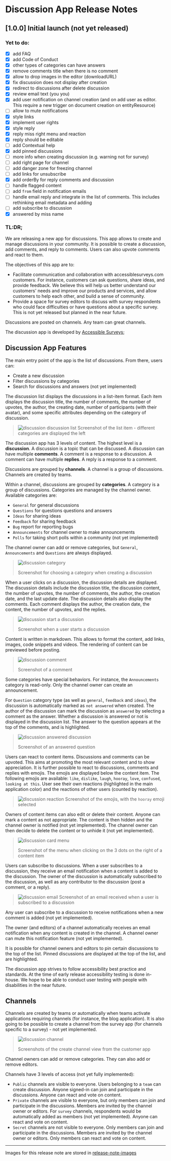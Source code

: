 # Discussion App Release Notes

## [1.0.0] Initial launch (not yet released)

### Yet to do: 

- [x] add FAQ
- [x] add Code of Conduct
- [x] other types of categories can have answers
- [x] remove comments title when there is no comment
- [x] allow to drop images in the editor (downloadURL)
- [x] fix discussion does not display after creation
- [x] redirect to discussions after delete discussion
- [x] review email text (you you)
- [x] add user notification on channel creation (and on add user as editor. This require a new trigger on document creation on entityResource)
- [ ] allow to mute notifications
- [x] style links
- [x] implement user rights
- [x] style reply 
- [x] reply miss right menu and reaction
- [x] reply should be editable
- [ ] add Contextual help
- [x] add pinned discussions
- [ ] more info when creating discussion (e.g. warning not for survey)
- [ ] add right page for channel
- [ ] add danger zone for freezing channel
- [ ] add links for unsubscribe
- [x] add orderBy for reply  comments and discussion
- [ ] handle flagged content
- [ ] add `from` field in notification emails
- [ ] handle email reply and integrate in the list of comments. This includes rethinking email metadata and adding 
- [ ] add subscribe to discussion
- [x] answered by miss name

### TL:DR;

We are releasing a new app for discussions. This app allows to create and manage discussions in your community. It is possible to create a discussion, add comments, and reply to comments. Users can also upvote comments and react to them.

The objectives of this app are to:
- Facilitate communication and collaboration with accessiblesurveys.com customers. For instance, customers can ask questions, share ideas, and provide feedback. We believe this will help us better understand our customers' needs and improve our products and services, and allow customers to help each other, and build a sense of community.
- Provide a space for survey editors to discuss with survey respondents who could face difficulties or have questions about a specific survey. This is not yet released but planned in the near future.

Discussions are posted on channels. Any team can great channels. 

The discussion app is developed by [Accessible Surveys](https://accessiblesurveys.com); 

## Discussion App Features

The main entry point of the app is the list of discussions. From there, users can:
- Create a new discussion
- Filter discussions by categories
- Search for discussions and answers (not yet implemented)

The discussion list displays the discussions in a list-item format. Each item displays the discussion title, the number of comments, the number of upvotes, the author, the creating date, number of participants (with their avatar), and some specific attributes depending on the category of discussion. 

> ![discussion discussion list](https://github.com/preignition/public/assets/1168053/1e1cd53e-4092-4568-b0e6-9e89873c1a10)
> Screenshot of the list item - different categories are displayed the left

The discussion app has 3 levels of content. The highest level is a **discussion**. A discussion is a topic that can be discussed. A discussion can have multiple **comments**. A comment is a response to a discussion. A comment can have multiple **replies**. A reply is a response to a comment. 

Discussions are grouped by **channels**. A channel is a group of discussions. Channels are created by teams.

Within a channel, discussions are grouped by **categories**. A category is a group of discussions. Categories are managed by the channel owner. Available categories are:
- `General` for general discussions
- `Questions` for questions questions and answers
- `Ideas` for sharing ideas
- `Feedback` for sharing feedback
- `Bug` report for reporting bugs
- `Announcements` for channel owner to make announcements 
- `Polls` for taking short polls within a community (not yet implemented)

The channel owner can add or remove categories, but `General`, `Announcements` and `Questions` are always displayed.

>![discussion category](https://github.com/preignition/public/assets/1168053/f3c9db9a-7bcc-4de9-a620-e4c51ff3a310)
>
> Screenshot for choosing a category when creating a discussion 

When a user clicks on a discussion, the discussion details are displayed. The discussion details include the discussion title, the discussion content, the number of upvotes, the number of comments, the author, the creation date, and the last update date. The discussion details also display the comments. Each comment displays the author, the creation date, the content, the number of upvotes, and the replies. 

>![discussion start a discussion](https://github.com/preignition/public/assets/1168053/a4d12999-827c-48b8-a17f-e71f8246530b)
>
> Screenshot when a user starts a discussion

Content is written in markdown. This allows to format the content, add links, images, code snippets and videos. The rendering of content can be previewed before posting.

> ![discussion comment](https://github.com/preignition/public/assets/1168053/8d284709-287a-44e7-a066-ee08685f0ea2)
>
> Screenshot of a comment

Some categories have special behaviors. For instance, the `Announcements` category is read-only. Only the channel owner can create an announcement. 

For `Question` category type (as well as `general`, `feedback` and `ideas`), the discussion is automatically marked as `not answered` when created. The author of the discussion can mark the discussion as `answered` by selecting a comment as the answer. Whether a discussion is answered or not is displayed in the discussion list. The answer to the question appears at the top of the comments, and is highlighted.

> ![discussion answered discussion](https://github.com/preignition/public/assets/1168053/12150e2e-d9a9-4d13-b4da-4d7f34d8032e)
>
> Screenshot of an answered question

Users can react to content items. Discussions and comments can be upvoted. This aims at promoting the most relevant content and to show appreciation. It is further possible to react to discussions, comments and replies with emojis. The emojis are displayed below the content item. The following emojis are available: `like`, `dislike`, `laugh`, `hooray`, `love`, `confused`, `looking at this`. User see their own reactions (highlighted in the main application color) and the reactions of other users (counted by reaction).

> ![discussion reaction](https://github.com/preignition/public/assets/1168053/5a384101-ed9c-4af9-833c-0b7058cd717b)
> Screenshot of the emojis, with the `hooray` emoji selected

Owners of content items can also edit or delete their content. Anyone can mark a content as not appropriate. The content is then hidden and the channel owner is notified (not yet implemented). The channel owner can then decide to delete the content or to unhide it (not yet implemented).

> ![discussion card menu](https://github.com/preignition/public/assets/1168053/4e533851-6e8a-4306-a950-bfdfe6d8a143)
>
> Screenshot of the menu when clicking on the 3 dots on the right of a content item

Users can subscribe to discussions. When a user subscribes to a discussion, they receive an email notification when a content is added to the discussion. The owner of the discussion is automatically subscribed to the discussion, as well as any contributor to the discussion (post a comment, or a reply).

> ![discussion email](https://github.com/preignition/public/assets/1168053/e6c7fb70-a08b-4e57-bd25-8c40503dd7fe)
> Screenshot of an email received when a user is subscribed to a discussion

Any user can subscribe to a discussion to receive notifications when a new comment is added (not yet implemented).

The owner (and editors) of a channel automatically receives an email notification when any content is created in the channel. A channel owner can mute this notification feature (not yet implemented).

It is possible for channel owners and editors to pin certain discussions to the top of the list. Pinned discussions are displayed at the top of the list, and are highlighted.

The discussion app strives to follow accessibility best practice and standards. At the time of early release accessibility testing is done in-house. We hope to be able to conduct user testing with people with disabilities in the near future.

## Channels

Channels are created by teams or automatically when teams activate applications requiring channels (for instance, the blog application). It is also going to be possible to create a channel from the survey app (for channels specific to a survey) - not yet implemented.

> ![discussion channel](https://github.com/preignition/public/assets/1168053/c069e208-ac00-4b59-bd4b-71d263e713ee)
>
> Screenshots of the create channel view from the customer app

Channel owners can add or remove categories. They can also add or remove editors. 

Channels have 3 levels of access (not yet fully implemented):
- `Public` channels are visible to everyone. Users belonging to a `team` can create discussion. Anyone signed-in can join and participate in the discussions. Anyone can react and vote on content.
- `Private` channels are visible to everyone, but only members can join and participate in the discussions. Members are invited by the channel owner or editors. For `survey` channels, respondents would be  automatically added as members (not yet implemented).  Anyone can react and vote on content.
- `Secret` channels are not visible to everyone. Only members can join and participate in the discussions. Members are invited by the channel owner or editors. 
Only members can react and vote on content.


---
Images for this release note are stored in [release-note-images](https://github.com/preignition/public/issues/4)